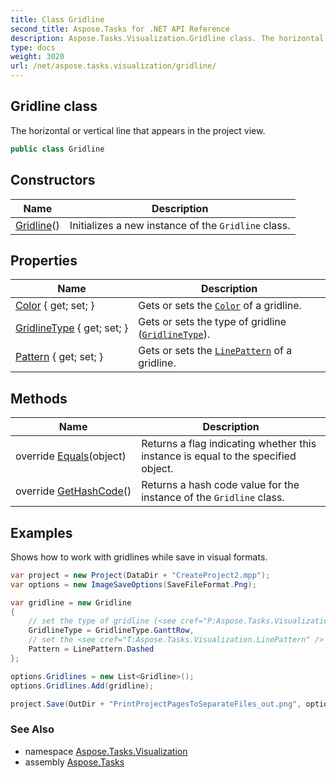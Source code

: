```yaml
---
title: Class Gridline
second_title: Aspose.Tasks for .NET API Reference
description: Aspose.Tasks.Visualization.Gridline class. The horizontal or vertical line that appears in the project view
type: docs
weight: 3020
url: /net/aspose.tasks.visualization/gridline/
---
```

## Gridline class

The horizontal or vertical line that appears in the project view.

```csharp
public class Gridline
```

## Constructors

| Name | Description |
| --- | --- |
| [Gridline](gridline/)() | Initializes a new instance of the `Gridline` class. |

## Properties

| Name | Description |
| --- | --- |
| [Color](../../aspose.tasks.visualization/gridline/color/) { get; set; } | Gets or sets the [`Color`](./color/) of a gridline. |
| [GridlineType](../../aspose.tasks.visualization/gridline/gridlinetype/) { get; set; } | Gets or sets the type of gridline ([`GridlineType`](./gridlinetype/)). |
| [Pattern](../../aspose.tasks.visualization/gridline/pattern/) { get; set; } | Gets or sets the [`LinePattern`](../linepattern/) of a gridline. |

## Methods

| Name | Description |
| --- | --- |
| override [Equals](../../aspose.tasks.visualization/gridline/equals/)(object) | Returns a flag indicating whether this instance is equal to the specified object. |
| override [GetHashCode](../../aspose.tasks.visualization/gridline/gethashcode/)() | Returns a hash code value for the instance of the `Gridline` class. |

## Examples

Shows how to work with gridlines while save in visual formats.

```csharp
var project = new Project(DataDir + "CreateProject2.mpp");
var options = new ImageSaveOptions(SaveFileFormat.Png);

var gridline = new Gridline
{
    // set the type of gridline (<see cref="P:Aspose.Tasks.Visualization.Gridline.GridlineType" />).
    GridlineType = GridlineType.GanttRow, 
    // set the <see cref="T:Aspose.Tasks.Visualization.LinePattern" /> of a gridline
    Pattern = LinePattern.Dashed
};

options.Gridlines = new List<Gridline>();
options.Gridlines.Add(gridline);

project.Save(OutDir + "PrintProjectPagesToSeparateFiles_out.png", options);
```

### See Also

* namespace [Aspose.Tasks.Visualization](../../aspose.tasks.visualization/)
* assembly [Aspose.Tasks](../../)


